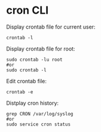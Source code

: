 # cron CLI

Display crontab file for current user:
```
crontab -l
```
Display crontab file for root:
```
sudo crontab -lu root
#or
sudo crontab -l
```
Edit crontab file:
```
crontab -e
```
Distplay cron history:
```
grep CRON /var/log/syslog
#or
sudo service cron status
```
